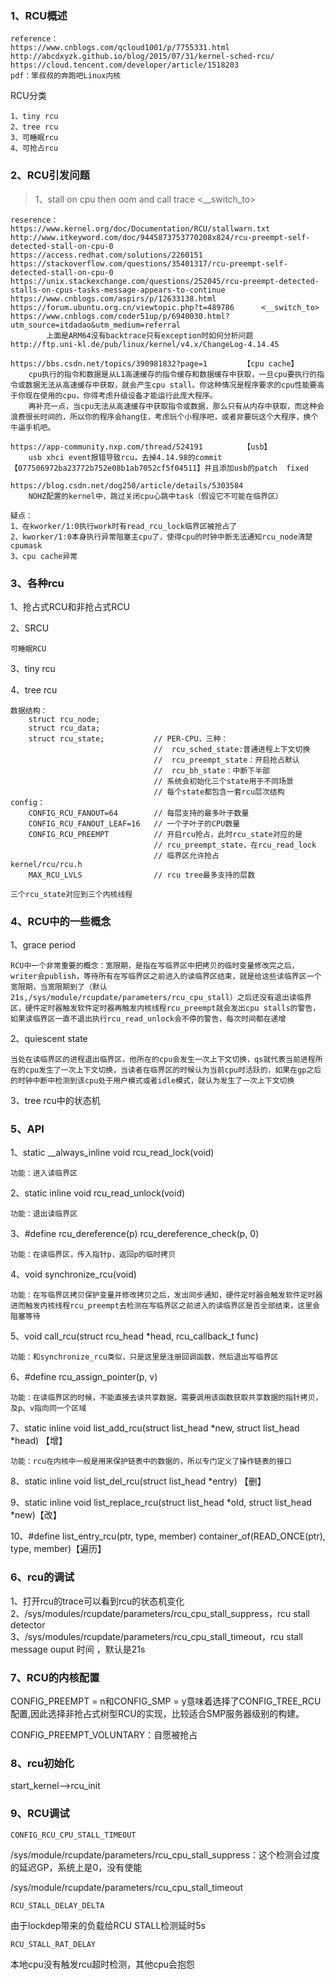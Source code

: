 ### 1、RCU概述  

```
reference：
https://www.cnblogs.com/qcloud1001/p/7755331.html
http://abcdxyzk.github.io/blog/2015/07/31/kernel-sched-rcu/
https://cloud.tencent.com/developer/article/1518203
pdf：笨叔叔的奔跑吧Linux内核
```

RCU分类  
```
1、tiny rcu  
2、tree rcu
3、可睡眠rcu
4、可抢占rcu
```

### 2、RCU引发问题

> 1、stall on cpu then oom and call trace <__switch_to> 

```
reserence：
https://www.kernel.org/doc/Documentation/RCU/stallwarn.txt
http://www.itkeyword.com/doc/9445873753770208x824/rcu-preempt-self-detected-stall-on-cpu-0
https://access.redhat.com/solutions/2260151
https://stackoverflow.com/questions/35401317/rcu-preempt-self-detected-stall-on-cpu-0
https://unix.stackexchange.com/questions/252045/rcu-preempt-detected-stalls-on-cpus-tasks-message-appears-to-continue
https://www.cnblogs.com/aspirs/p/12633138.html
https://forum.ubuntu.org.cn/viewtopic.php?t=489786		<__switch_to> 
https://www.cnblogs.com/coder51up/p/6940030.html?utm_source=itdadao&utm_medium=referral 
		上面是ARM64没有backtrace只有exception时如何分析问题
http://ftp.uni-kl.de/pub/linux/kernel/v4.x/ChangeLog-4.14.45

https://bbs.csdn.net/topics/390981832?page=1		【cpu cache】
	cpu执行的指令和数据是从L1高速缓存的指令缓存和数据缓存中获取，一旦cpu要执行的指令或数据无法从高速缓存中获取，就会产生cpu stall。你这种情况是程序要求的cpu性能要高于你现在使用的cpu，你得考虑升级设备才能运行此庞大程序。
	再补充一点，当cpu无法从高速缓存中获取指令或数据，那么只有从内存中获取，而这种会浪费很长时间的，所以你的程序会hang住，考虑玩个小程序吧，或者非要玩这个大程序，换个牛逼手机吧。
	
https://app-community.nxp.com/thread/524191			【usb】
	usb xhci event报错导致rcu，去掉4.14.98的commit【077506972ba23772b752e08b1ab7052cf5f04511】并且添加usb的patch  fixed
	
https://blog.csdn.net/dog250/article/details/5303584
	NOHZ配置的kernel中，跳过关闭cpu心跳中task（假设它不可能在临界区）
	
疑点：
1、在kworker/1:0执行work时有read_rcu_lock临界区被抢占了
2、kworker/1:0本身执行异常阻塞主cpu了，使得cpu的时钟中断无法通知rcu_node清楚cpumask
3、cpu cache异常
```


### 3、各种rcu  
1、抢占式RCU和非抢占式RCU  

2、SRCU  

```
可睡眠RCU
```

3、tiny rcu  

4、tree rcu  

```
数据结构：
	struct rcu_node;
	struct rcu_data;
	struct rcu_state;			// PER-CPU，三种：
								//  rcu_sched_state:普通进程上下文切换	
								// 	rcu_preempt_state：开启抢占默认
								//	rcu_bh_state：中断下半部
								// 系统会初始化三个state用于不同场景
								// 每个state都包含一套rcu层次结构
config：
	CONFIG_RCU_FANOUT=64		// 每层支持的最多叶子数量
	CONFIG_RCU_FANOUT_LEAF=16	// 一个子叶子的CPU数量
	CONFIG_RCU_PREEMPT			// 开启rcu抢占，此时rcu_state对应的是
								// rcu_preempt_state，在rcu_read_lock
								// 临界区允许抢占
kernel/rcu/rcu.h
	MAX_RCU_LVLS				// rcu tree最多支持的层数
	
三个rcu_state对应到三个内核线程
```

### 4、RCU中的一些概念  

1、grace period  
```
RCU中一个非常重要的概念：宽限期，是指在写临界区中把拷贝的临时变量修改完之后，writer会publish，等待所有在写临界区之前进入的读临界区结束，就是给这些读临界区一个宽限期，当宽限期到了（默认21s,/sys/module/rcupdate/parameters/rcu_cpu_stall）之后还没有退出读临界区，硬件定时器触发软件定时器再触发内核线程rcu_preempt就会发出cpu stalls的警告，如果读临界区一直不退出执行rcu_read_unlock会不停的警告，每次时间都在递增
```

2、quiescent state  
```
当处在读临界区的进程退出临界区，他所在的cpu会发生一次上下文切换，qs就代表当前进程所在的cpu发生了一次上下文切换，当读者在临界区的时候认为当前cpu时活跃的，如果在gp之后的时钟中断中检测到该cpu处于用户模式或者idle模式，就认为发生了一次上下文切换
```

3、tree rcu中的状态机

### 5、API  
1、static __always_inline void rcu_read_lock(void)  
```
功能：进入读临界区
```

2、static inline void rcu_read_unlock(void)  
```
功能：退出读临界区
```

3、#define rcu_dereference(p) rcu_dereference_check(p, 0)  
```
功能：在读临界区，传入指针p，返回p的临时拷贝  
```

4、void synchronize_rcu(void)  
```
功能：在写临界区拷贝保护变量并修改拷贝之后，发出同步通知，硬件定时器会触发软件定时器进而触发内核线程rcu_preempt去检测在写临界区之前进入的读临界区是否全部结束，这里会阻塞等待
```

5、void call_rcu(struct rcu_head *head, rcu_callback_t func)  
```
功能：和synchronize_rcu类似，只是这里是注册回调函数，然后退出写临界区
```

6、#define rcu_assign_pointer(p, v)  
```
功能：在读临界区的时候，不能直接去读共享数据，需要调用该函数获取共享数据的指针拷贝，及p、v指向同一个区域
```

7、static inline void list_add_rcu(struct list_head *new, struct list_head *head)  【增】
```
功能：rcu在内核中一般是用来保护链表中的数据的，所以专门定义了操作链表的接口
```

8、static inline void list_del_rcu(struct list_head *entry)  【删】


9、static inline void list_replace_rcu(struct list_head *old, struct list_head *new)【改】   

10、#define list_entry_rcu(ptr, type, member)  container_of(READ_ONCE(ptr), type, member)【遍历】  

### 6、rcu的调试  
1、打开rcu的trace可以看到rcu的状态机变化  
2、/sys/modules/rcupdate/parameters/rcu_cpu_stall_suppress，rcu stall detector  
3、/sys/modules/rcupdate/parameters/rcu_cpu_stall_timeout，rcu stall message ouput 时间  ，默认是21s 



### 7、RCU的内核配置

CONFIG_PREEMPT = n和CONFIG_SMP = y意味着选择了CONFIG_TREE_RCU配置,因此选择非抢占式树型RCU的实现，比较适合SMP服务器级别的构建。 

CONFIG_PREEMPT_VOLUNTARY：自愿被抢占 



### 8、rcu初始化

start_kernel-->rcu_init



### 9、RCU调试

```
CONFIG_RCU_CPU_STALL_TIMEOUT
```

/sys/module/rcupdate/parameters/rcu_cpu_stall_suppress：这个检测会过度的延迟GP，系统上是0，没有使能

/sys/module/rcupdate/parameters/rcu_cpu_stall_timeout

```
RCU_STALL_DELAY_DELTA
```

由于lockdep带来的负载给RCU STALL检测延时5s

```
RCU_STALL_RAT_DELAY
```

本地cpu没有触发rcu超时检测，其他cpu会抱怨